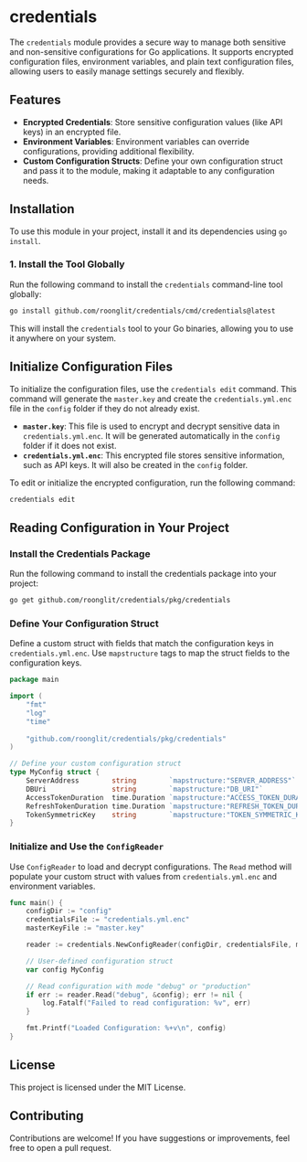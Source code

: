 # credentials

The `credentials` module provides a secure way to manage both sensitive and non-sensitive configurations for Go applications. It supports encrypted configuration files, environment variables, and plain text configuration files, allowing users to easily manage settings securely and flexibly.

## Features

- **Encrypted Credentials**: Store sensitive configuration values (like API keys) in an encrypted file.
- **Environment Variables**: Environment variables can override configurations, providing additional flexibility.
- **Custom Configuration Structs**: Define your own configuration struct and pass it to the module, making it adaptable to any configuration needs.

## Installation

To use this module in your project, install it and its dependencies using `go install`.

### 1. Install the Tool Globally

Run the following command to install the `credentials` command-line tool globally:

```sh
go install github.com/roonglit/credentials/cmd/credentials@latest
```

This will install the `credentials` tool to your Go binaries, allowing you to use it anywhere on your system.

## Initialize Configuration Files

To initialize the configuration files, use the `credentials edit` command. This command will generate the `master.key` and create the `credentials.yml.enc` file in the `config` folder if they do not already exist.

- **`master.key`**: This file is used to encrypt and decrypt sensitive data in `credentials.yml.enc`. It will be generated automatically in the `config` folder if it does not exist.
- **`credentials.yml.enc`**: This encrypted file stores sensitive information, such as API keys. It will also be created in the `config` folder.

To edit or initialize the encrypted configuration, run the following command:

```sh
credentials edit
```

## Reading Configuration in Your Project

### Install the Credentials Package

Run the following command to install the credentials package into your project:

```sh
go get github.com/roonglit/credentials/pkg/credentials
```

### Define Your Configuration Struct

Define a custom struct with fields that match the configuration keys in `credentials.yml.enc`. Use `mapstructure` tags to map the struct fields to the configuration keys.

```go
package main

import (
    "fmt"
    "log"
    "time"
    
    "github.com/roonglit/credentials/pkg/credentials"
)

// Define your custom configuration struct
type MyConfig struct {
    ServerAddress        string        `mapstructure:"SERVER_ADDRESS"`
    DBUri                string        `mapstructure:"DB_URI"`
    AccessTokenDuration  time.Duration `mapstructure:"ACCESS_TOKEN_DURATION"`
    RefreshTokenDuration time.Duration `mapstructure:"REFRESH_TOKEN_DURATION"`
    TokenSymmetricKey    string        `mapstructure:"TOKEN_SYMMETRIC_KEY"`
}
```

### Initialize and Use the `ConfigReader`

Use `ConfigReader` to load and decrypt configurations. The `Read` method will populate your custom struct with values from `credentials.yml.enc` and environment variables.

```go
func main() {
    configDir := "config"
    credentialsFile := "credentials.yml.enc"
    masterKeyFile := "master.key"

    reader := credentials.NewConfigReader(configDir, credentialsFile, masterKeyFile)

    // User-defined configuration struct
    var config MyConfig

    // Read configuration with mode "debug" or "production"
    if err := reader.Read("debug", &config); err != nil {
        log.Fatalf("Failed to read configuration: %v", err)
    }

    fmt.Printf("Loaded Configuration: %+v\n", config)
}
```

## License

This project is licensed under the MIT License.

## Contributing

Contributions are welcome! If you have suggestions or improvements, feel free to open a pull request.
